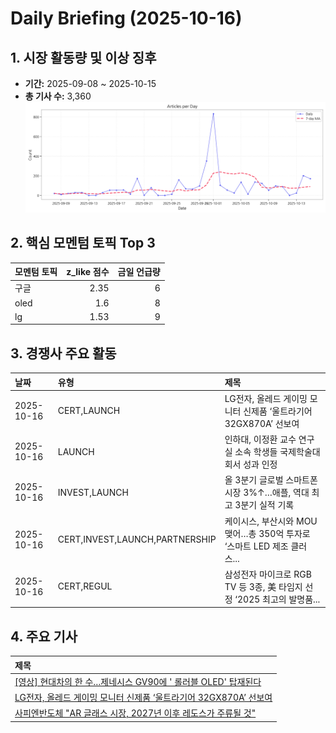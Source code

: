 # Daily Briefing (2025-10-16)

## 1. 시장 활동량 및 이상 징후

- **기간:** 2025-09-08 ~ 2025-10-15
- **총 기사 수:** 3,360
![일별 기사 수 추이](fig/timeseries.png)



## 2. 핵심 모멘텀 토픽 Top 3

| 모멘텀 토픽   |   z_like 점수 |   금일 언급량 |
|:---------|------------:|---------:|
| 구글       |        2.35 |        6 |
| oled     |        1.6  |        8 |
| lg       |        1.53 |        9 |


## 3. 경쟁사 주요 활동

| 날짜         | 유형                             | 제목                                                |
|:-----------|:-------------------------------|:--------------------------------------------------|
| 2025-10-16 | CERT,LAUNCH                    | LG전자, 올레드 게이밍 모니터 신제품 ‘울트라기어 32GX870A’ 선보여        |
| 2025-10-16 | LAUNCH                         | 인하대, 이정환 교수 연구실 소속 학생들 국제학술대회서 성과 인정              |
| 2025-10-16 | INVEST,LAUNCH                  | 올 3분기 글로벌 스마트폰 시장 3%↑…애플, 역대 최고 3분기 실적 기록         |
| 2025-10-16 | CERT,INVEST,LAUNCH,PARTNERSHIP | 케이시스, 부산시와 MOU 맺어…총 350억 투자로 ‘스마트  LED  제조 클러스... |
| 2025-10-16 | CERT,REGUL                     | 삼성전자 마이크로 RGB TV 등 3종, 美 타임지 선정 ‘2025 최고의 발명품...  |


## 4. 주요 기사

| 제목                                                                                                 |
|:---------------------------------------------------------------------------------------------------|
| [[영상] 현대차의 한 수…제네시스 GV90에 ' 롤러블  OLED' 탑재된다](https://www.theguru.co.kr/news/article.html?no=92847) |
| [LG전자, 올레드 게이밍 모니터 신제품 ‘울트라기어 32GX870A’ 선보여](https://www.cnet.co.kr/view/?no=20251016093130)       |
| [사피엔반도체 "AR 글래스 시장, 2027년 이후 레도스가 주류될 것"](http://www.thelec.kr/news/articleView.html?idxno=42054)  |

